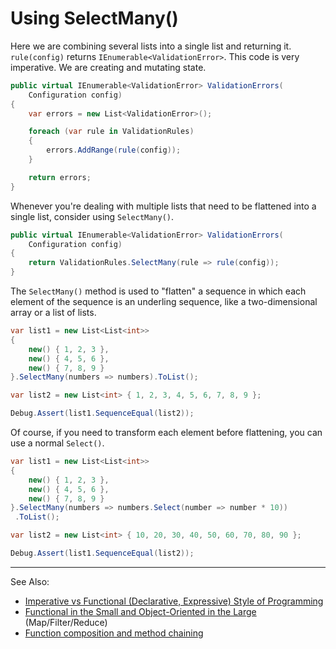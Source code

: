 # Using SelectMany()

Here we are combining several lists into a single list and returning it. `rule(config)` returns
`IEnumerable<ValidationError>`.
This code is very imperative. We are creating and mutating state.

```C#
public virtual IEnumerable<ValidationError> ValidationErrors(
    Configuration config)
{
    var errors = new List<ValidationError>();

    foreach (var rule in ValidationRules)
    {
        errors.AddRange(rule(config));
    }

    return errors;
}
```

Whenever you're dealing with multiple lists that need to be flattened into a single list, consider using `SelectMany()`.

```C#
public virtual IEnumerable<ValidationError> ValidationErrors(
    Configuration config)
{
    return ValidationRules.SelectMany(rule => rule(config));
}
```

The `SelectMany()` method is used to "flatten" a sequence in which each element of the sequence is an underling
sequence, like a two-dimensional array or a list of lists.

```C#
var list1 = new List<List<int>>
{
    new() { 1, 2, 3 },
    new() { 4, 5, 6 },
    new() { 7, 8, 9 }
}.SelectMany(numbers => numbers).ToList();

var list2 = new List<int> { 1, 2, 3, 4, 5, 6, 7, 8, 9 };

Debug.Assert(list1.SequenceEqual(list2));
```

Of course, if you need to transform each element before flattening, you can use a normal `Select()`.

```C#
var list1 = new List<List<int>>
{
    new() { 1, 2, 3 },
    new() { 4, 5, 6 },
    new() { 7, 8, 9 }
}.SelectMany(numbers => numbers.Select(number => number * 10))
 .ToList();

var list2 = new List<int> { 10, 20, 30, 40, 50, 60, 70, 80, 90 };

Debug.Assert(list1.SequenceEqual(list2));
```
---
See Also:
- [Imperative vs Functional (Declarative, Expressive) Style of Programming](Imperative-vs-Functional-Declarative-Expressive-Style-of-Programming.md)
- [Functional in the Small and Object-Oriented in the Large](Functional-in-the-Small-and-Object-Oriented-in-the-Large.md) (Map/Filter/Reduce)
- [Function composition and method chaining](Function-composition-and-method-chaining.md)
